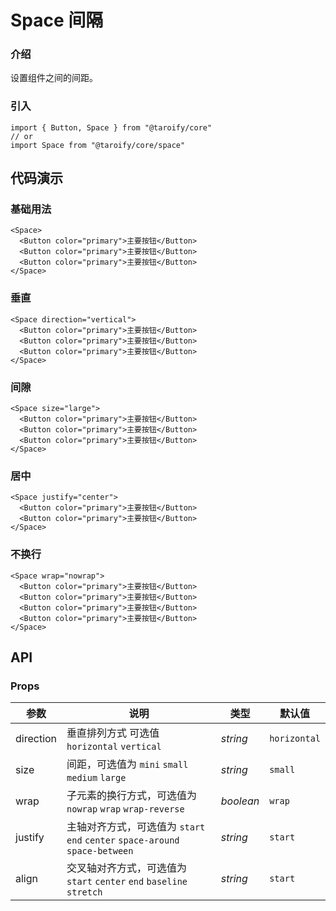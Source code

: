 # Space 间隔

### 介绍

设置组件之间的间距。

### 引入

```tsx
import { Button, Space } from "@taroify/core"
// or
import Space from "@taroify/core/space"
```

## 代码演示

### 基础用法

```tsx
<Space>
  <Button color="primary">主要按钮</Button>
  <Button color="primary">主要按钮</Button>
  <Button color="primary">主要按钮</Button>
</Space>
```

### 垂直

```tsx
<Space direction="vertical">
  <Button color="primary">主要按钮</Button>
  <Button color="primary">主要按钮</Button>
  <Button color="primary">主要按钮</Button>
</Space>
```
### 间隙

```tsx
<Space size="large">
  <Button color="primary">主要按钮</Button>
  <Button color="primary">主要按钮</Button>
  <Button color="primary">主要按钮</Button>
</Space>
```

### 居中

```tsx
<Space justify="center">
  <Button color="primary">主要按钮</Button>
  <Button color="primary">主要按钮</Button>
</Space>
```

### 不换行

```tsx
<Space wrap="nowrap">
  <Button color="primary">主要按钮</Button>
  <Button color="primary">主要按钮</Button>
  <Button color="primary">主要按钮</Button>
  <Button color="primary">主要按钮</Button>
</Space>
```


## API

### Props

| 参数 | 说明 | 类型 | 默认值 |
| --- | --- | --- | --- |
| direction | 垂直排列方式 可选值 `horizontal` `vertical` | _string_ | `horizontal` |
| size | 间距，可选值为 `mini` `small` `medium` `large` | _string_ | `small` |
| wrap | 子元素的换行方式，可选值为 `nowrap` `wrap` `wrap-reverse` | _boolean_ | `wrap` |
| justify | 主轴对齐方式，可选值为 `start` `end` `center` `space-around` `space-between` | _string_ | `start` |
| align | 交叉轴对齐方式，可选值为 `start` `center` `end` `baseline` `stretch` | _string_ | `start` |

